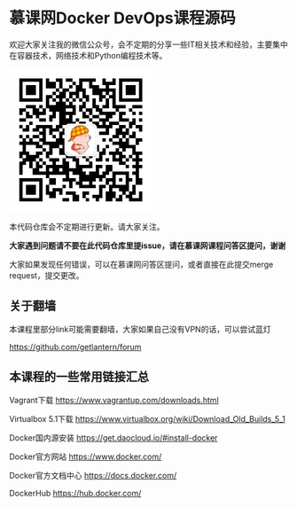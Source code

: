 # 慕课网Docker DevOps课程源码


欢迎大家关注我的微信公众号，会不定期的分享一些IT相关技术和经验，主要集中在容器技术，网络技术和Python编程技术等。

![qr](qrcode.jpg)

本代码仓库会不定期进行更新。请大家关注。

**大家遇到问题请不要在此代码仓库里提issue，请在慕课网课程问答区提问，谢谢**


大家如果发现任何错误，可以在慕课网问答区提问，或者直接在此提交merge request，提交更改。

## 关于翻墙

本课程里部分link可能需要翻墙，大家如果自己没有VPN的话，可以尝试蓝灯

https://github.com/getlantern/forum

## 本课程的一些常用链接汇总

Vagrant下载 https://www.vagrantup.com/downloads.html

Virtualbox 5.1下载 https://www.virtualbox.org/wiki/Download_Old_Builds_5_1

Docker国内源安装 https://get.daocloud.io/#install-docker

Docker官方网站 https://www.docker.com/

Docker官方文档中心 https://docs.docker.com/

DockerHub https://hub.docker.com/

